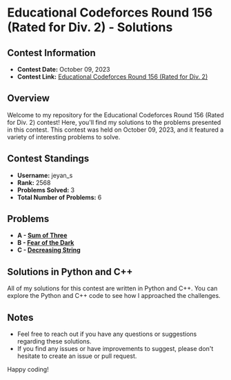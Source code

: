 # Educational Codeforces Round 156 (Rated for Div. 2) - Solutions

## Contest Information

- **Contest Date:** October 09, 2023
- **Contest Link:** [Educational Codeforces Round 156 (Rated for Div. 2)](https://codeforces.com/contest/1886)

## Overview

Welcome to my repository for the Educational Codeforces Round 156 (Rated for Div. 2) contest! Here, you'll find my solutions to the problems presented in this contest. This contest was held on October 09, 2023, and it featured a variety of interesting problems to solve.

## Contest Standings

- **Username:** jeyan_s
- **Rank:** 2568
- **Problems Solved:** 3
- **Total Number of Problems:** 6

## Problems

- **A - [Sum of Three](https://codeforces.com/contest/1886/problem/A)**
- **B - [Fear of the Dark](https://codeforces.com/contest/1886/problem/B)**
- **C - [Decreasing String](https://codeforces.com/contest/1886/problem/C)**

## Solutions in Python and C++

All of my solutions for this contest are written in Python and C++. You can explore the Python and C++ code to see how I approached the challenges.

## Notes

- Feel free to reach out if you have any questions or suggestions regarding these solutions.
- If you find any issues or have improvements to suggest, please don't hesitate to create an issue or pull request.

Happy coding!
